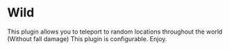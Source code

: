 # Wild
This plugin allows you to teleport to random locations throughout the world (Without fall damage)
This plugin is configurable. Enjoy.
